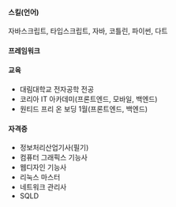 #### 스킬(언어)
자바스크립트, 타입스크립트, 자바, 코틀린, 파이썬, 다트

#### 프레임워크



#### 교육
- 대림대학교 전자공학 전공
- 코리아 IT 아카데미(프론트엔드, 모바일, 백엔드)
- 원티드 프리 온 보딩 1월(프론트엔드, 백엔드)

#### 자격증
- 정보처리산업기사(필기)
- 컴퓨터 그래픽스 기능사
- 웹디자인 기능사
- 리눅스 마스터
- 네트워크 관리사
- SQLD

